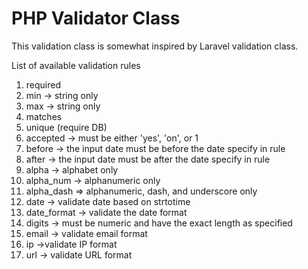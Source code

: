 PHP Validator Class
===================

This validation class is somewhat inspired by Laravel validation class.

List of available validation rules
 1. required
 2. min -> string only
 3. max -> string only
 4. matches
 5. unique (require DB)
 6. accepted -> must be either 'yes', 'on', or 1
 7. before -> the input date must be before the date specify in rule
 8. after -> the input date must be after the date specify in rule
 9. alpha -> alphabet only
 10. alpha_num -> alphanumeric only
 11. alpha_dash => alphanumeric, dash, and underscore only
 12. date -> validate date based on strtotime
 13. date_format -> validate the date format
 14. digits -> must be numeric and have the exact length as specified
 15. email -> validate email format
 16. ip ->validate IP format
 17. url -> validate URL format
